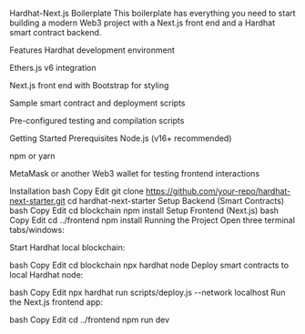 Hardhat-Next.js Boilerplate
This boilerplate has everything you need to start building a modern Web3 project with a Next.js front end and a Hardhat smart contract backend.

Features
Hardhat development environment

Ethers.js v6 integration

Next.js front end with Bootstrap for styling

Sample smart contract and deployment scripts

Pre-configured testing and compilation scripts

Getting Started
Prerequisites
Node.js (v16+ recommended)

npm or yarn

MetaMask or another Web3 wallet for testing frontend interactions

Installation
bash
Copy
Edit
git clone https://github.com/your-repo/hardhat-next-starter.git
cd hardhat-next-starter
Setup Backend (Smart Contracts)
bash
Copy
Edit
cd blockchain
npm install
Setup Frontend (Next.js)
bash
Copy
Edit
cd ../frontend
npm install
Running the Project
Open three terminal tabs/windows:

Start Hardhat local blockchain:

bash
Copy
Edit
cd blockchain
npx hardhat node
Deploy smart contracts to local Hardhat node:

bash
Copy
Edit
npx hardhat run scripts/deploy.js --network localhost
Run the Next.js frontend app:

bash
Copy
Edit
cd ../frontend
npm run dev
